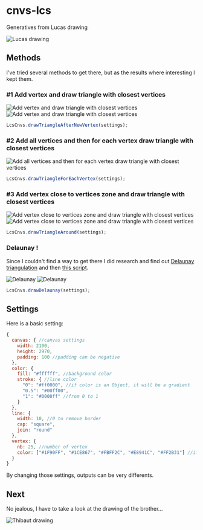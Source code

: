 # cnvs-lcs

Generatives from Lucas drawing

![Lucas drawing](README/lcs-drw.png "Lucas Drawing")

## Methods

I've tried several methods to get there, but as the results where interesting I kept them.

### #1 Add vertex and draw triangle with closest vertices

![Add vertex and draw triangle with closest vertices](README/method-01.png "Method 01") ![Add vertex and draw triangle with closest vertices](README/method-01-b.png "Method 01 b")

```javascript
LcsCnvs.drawTriangleAfterNewVertex(settings);
```

### #2 Add all vertices and then for each vertex draw triangle with closest vertices

![Add all vertices and then for each vertex draw triangle with closest vertices](README/method-02.png "Method 02")

```javascript
LcsCnvs.drawTriangleForEachVertex(settings);
```

### #3 Add vertex close to vertices zone and draw triangle with closest vertices

![Add vertex close to vertices zone and draw triangle with closest vertices](README/method-03.png "Method 03") ![Add vertex close to vertices zone and draw triangle with closest vertices](README/method-03-b.png "Method 03 b")

```javascript
LcsCnvs.drawTriangleAround(settings);
```

### Delaunay !

Since I couldn't find a way to get there I did research and find out [Delaunay triangulation](https://en.wikipedia.org/wiki/Delaunay_triangulation) and then [this script](https://github.com/ironwallaby/delaunay).

![Delaunay](README/method-04.png "Method 04") ![Delaunay](README/method-04-b.png "Method 04 b")

```javascript
LcsCnvs.drawDelaunay(settings);
```

## Settings

Here is a basic setting:

```javascript
{
  canvas: { //canvas settings
    width: 2100,
    height: 2970,
    padding: 100 //padding can be negative
  },
  color: {
    fill: "#ffffff", //background color
    stroke: { //line color
      "0": "#ff0000", //if color is an Object, it will be a gradient
      "0.5": "#00ff00",
      "1": "#0000ff" //from 0 to 1
    }
  },
  line: {
    width: 10, //0 to remove border
    cap: "square",
    join: "round"
  },
  vertex: {
    nb: 25, //number of vertex
    color: ["#1F90FF", "#1CE867", "#FBFF2C", "#E8941C", "#FF2B31"] //if color is an Array, a color will be randomly used
  }
}
```

By changing those settings, outputs can be very differents.

## Next

No jealous, I have to take a look at the drawing of the brother...

![Thibaut drawing](README/thbt-drw.png "Thibaut Drawing")
